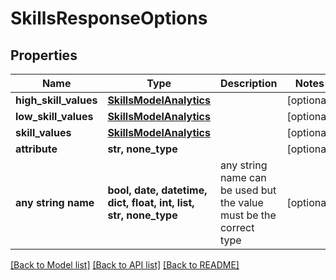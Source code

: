 # SkillsResponseOptions


## Properties
Name | Type | Description | Notes
------------ | ------------- | ------------- | -------------
**high_skill_values** | [**SkillsModelAnalytics**](SkillsModelAnalytics.md) |  | [optional] 
**low_skill_values** | [**SkillsModelAnalytics**](SkillsModelAnalytics.md) |  | [optional] 
**skill_values** | [**SkillsModelAnalytics**](SkillsModelAnalytics.md) |  | [optional] 
**attribute** | **str, none_type** |  | [optional] 
**any string name** | **bool, date, datetime, dict, float, int, list, str, none_type** | any string name can be used but the value must be the correct type | [optional]

[[Back to Model list]](../README.md#documentation-for-models) [[Back to API list]](../README.md#documentation-for-api-endpoints) [[Back to README]](../README.md)


